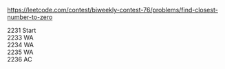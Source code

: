 https://leetcode.com/contest/biweekly-contest-76/problems/find-closest-number-to-zero

2231 Start  
2233 WA  
2234 WA  
2235 WA  
2236 AC